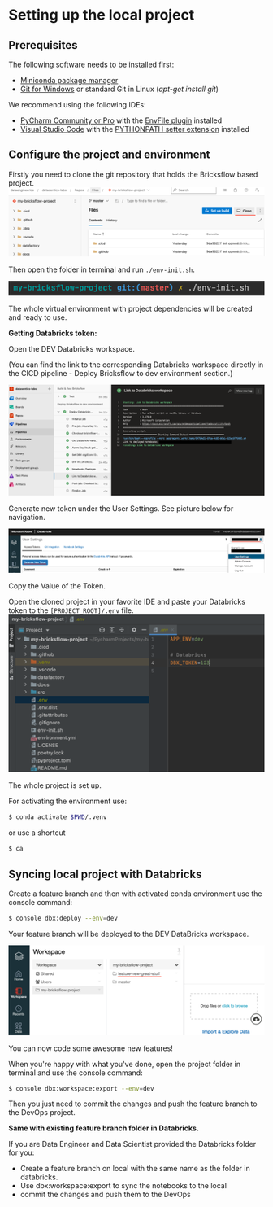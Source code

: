 # Setting up the local project

## Prerequisites

The following software needs to be installed first:

  - [Miniconda package manager](https://docs.conda.io/en/latest/miniconda.html)
  - [Git for Windows](https://git-scm.com/download/win) or standard Git in Linux (_apt-get install git_)
  
We recommend using the following IDEs:

  - [PyCharm Community or Pro](https://www.jetbrains.com/pycharm/download/) with the [EnvFile plugin](https://plugins.jetbrains.com/plugin/7861-envfile) installed
  - [Visual Studio Code](https://code.visualstudio.com/download) with the [PYTHONPATH setter extension](https://marketplace.visualstudio.com/items?itemName=datasentics.pythonpath-setter) installed

## Configure the project and environment

Firstly you need to clone the git repository that holds the Bricksflow based project. 
![](../images/bricks_clone.png)

Then open the folder in terminal and run `./env-init.sh`.

![](../images/bricks_env.png)

The whole virtual environment with project dependencies will be created and ready to use.

**Getting Databricks token:**

Open the DEV Databricks workspace. 

(You can find the link to the corresponding Databricks workspace directly in the CICD pipeline - Deploy Bricksflow to dev environment section.) 

![](../images/bricks_dbx_link.png)

Generate new token under the User Settings. See picture below for navigation.

![](../images/bricks_dbx_token.png)

Copy the Value of the Token.

Open the cloned project in your favorite IDE and paste your Databricks token to the `[PROJECT_ROOT]/.env` file.
![](../images/bricks_env_file.png)

The whole project is set up. 

For activating the environment use:
```bash
$ conda activate $PWD/.venv
```

or use a shortcut

```bash
$ ca
```

## Syncing local project with Databricks 

Create a feature branch and then with activated conda environment use the console command:

```bash
$ console dbx:deploy --env=dev
```

Your feature branch will be deployed to the DEV DataBricks workspace.

![](../images/bricks_feature_branch.png)

You can now code some awesome new features!

When you're happy with what you've done, open the project folder in terminal and use the console command:

```bash
$ console dbx:workspace:export --env=dev
```
Then you just need to commit the changes and push the feature branch to the DevOps project. 

**Same with existing feature branch folder in Databricks.**

If you are Data Engineer and Data Scientist provided the Databricks folder for you:

- Create a feature branch on local with the same name as the folder in databricks. 
- Use dbx:workspace:export to sync the notebooks to the local
- commit the changes and push them to the DevOps

